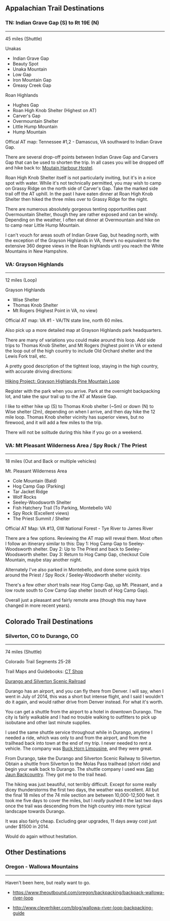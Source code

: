 ## Appalachian Trail Destinations
### TN: Indian Grave Gap (S) to Rt 19E (N)
----
45 miles (Shuttle)

Unakas

- Indian Grave Gap
- Beauty Spot
- Unaka Mountain
- Low Gap
- Iron Mountain Gap
- Greasy Creek Gap

Roan Highlands

- Hughes Gap
- Roan High Knob Shelter (Highest on AT)
- Carver's Gap
- Overmountain Shelter
- Little Hump Mountain
- Hump Mountain

Offical AT map: Tennessee #1,2 - Damascus, VA southward to Indian Grave Gap.

There are several drop-off points between Indian Grave Gap and Carvers Gap that can be used to shorten the trip. In all cases you will be dropped off and hike back to: [Moutain Harbour Hostel](https://www.mountainharbour.info/home/shuttle).

Roan High Knob Shelter itself is not particularly inviting, but it's in a nice spot with water. While it's not technically permitted, you may wish to camp on Grassy Ridge on the north side of Carver's Gap. Take the marked side trail off the AT uphill. In the past I have eaten dinner at Roan High Knob Shelter then hiked the three miles over to Grassy Ridge for the night.

There are numerous absolutely gorgeous tenting opportunities past Overmountain Shelter, though they are rather exposed and can be windy. Depending on the weather, I often eat dinner at Overmountain and hike on to camp near Little Hump Mountain.

I can't vouch for areas south of Indian Grave Gap, but heading north, with the exception of the Grayson Highlands in VA, there's no equivalent to the extensive 360 degree views in the Roan highlands until you reach the White Mountains in New Hampshire.

### VA: Grayson Highlands
---
12 miles (Loop)

Grayson Highlands

- Wise Shelter
- Thomas Knob Shelter
- Mt Rogers (Highest Point in VA, no view)

Official AT map: VA #1 - VA/TN state line, north 60 miles.

Also pick up a more detailed map at Grayson Highlands park headquarters.

There are many of variations you could make around this loop. Add side trips to Thomas Knob Shelter, and Mt Rogers (highest point in VA or extend the loop out of the high country to include Old Orchard shelter and the Lewis Fork trail, etc.

A pretty good description of the tightest loop, staying in the high country, with accurate driving directions:  

[Hiking Project: Grayson Highlands Pine Mountain Loop](https://www.hikingproject.com/trail/7051342/grayson-highlands-at-pine-mtn-loop)

Register with the park when you arrive. Park at the overnight backpacking lot, and take the spur trail up to the AT at Massie Gap.

I like to either hike up (S) to Thomas Knob shelter (~5m) or down (N) to Wise shelter (2m), depending on when I arrive, and then day hike the 12 mile loop. Thomas Knob shelter vicinity has superior views, but no firewood, and it will add a few miles to the trip.

There will not be solitude during this hike if you go on a weekend.

### VA: Mt Pleasant Wilderness Area / Spy Rock / The Priest
---
 18 miles (Out and Back or multiple vehicles)

 Mt. Pleasant Wilderness Area

- Cole Mountain (Bald)
- Hog Camp Gap (Parking)
- Tar Jacket Ridge
- Wolf Rocks
- Seeley-Woodsworth Shelter
- Fish Hatchery Trail (To Parking, Montebello VA)
- Spy Rock (Excellent views)
- The Priest Summit / Shelter

Official AT Map: VA #13, GW National Forest - Tye River to James River

There are a few options. Reviewing the AT map will reveal them. Most often I follow an itinerary similar to this: Day 1: Hog Camp Gap to Seeley-Woodsworth shelter. Day 2: Up to The Priest and back to Seeley-Woodsworth shelter. Day 3: Return to Hog Camp Gap, checkout Cole Mountain, maybe stay another night.

Alternately I've also parked in Montebello, and done some quick trips around the Priest / Spy Rock / Seeley-Woodworth shelter vicinity.

There's a few other short trails near Hog Camp Gap, up Mt. Pleasant, and a low route south to Cow Camp Gap shelter (south of Hog Camp Gap).

Overall just a pleasant and fairly remote area (though this may have changed in more recent years).

## Colorado Trail Destinations
### Silverton, CO to Durango, CO
---
74 miles (Shuttle)

Colorado Trail Segments 25-28

Trail Maps and Guidebooks: [CT Shop](https://coloradotrail.org/shop-colorado-trail-products/)

[Durango and Silverton Scenic Railroad](https://www.durangotrain.com/)

Durango has an airport, and you can fly there from Denver. I will say, when I went in July of 2014, this was a short but intense flight, and I said I wouldn't  do it again, and would rather drive from Denver instead. For what it's worth.

You can get a shuttle from the airport to a hotel in downtown Durango. The city is fairly walkable and I had no trouble walking to outfitters to pick up isobutane and other last minute supplies. 

I used the same shuttle service throughout while in Durango, anytime I needed a ride, which was only to and from the airport, and from the trailhead back into town at the end of my trip. I never needed to rent a vehicle. The company was [Buck Horn Limousine](https://buckhornlimousine.com/), and they were great.

From Durango, take the Durango and Silverton Scenic Railway to Silverton. Obtain a shuttle from Silverton to the Molas Pass trailhead (short ride) and begin your walk back to Durango. The shuttle company I used was [San Jaun Backcountry](https://www.sanjuanbackcountry.com/train-and-other-shuttles/). They got me to the trail head.

The hiking was just beautiful, not terribly difficult.  Except for some really dicey thunderstorms the first two days, the weather was excellent. All but the final 18 miles of the 74 mile section are between 10,000-12,500 feet. It took me five days to cover the miles, but I *really* pushed it the last two days once the trail was descending from the high country into more typical landscape towards Durango. 

It was also fairly cheap. Excluding gear upgrades, 11 days away cost just under $1500 in 2014.  

Would do again without hesitation.

## Other Destinations
### Oregon - Wallowa Mountains
---

Haven't been here, but really want to go.

- https://www.theoutbound.com/oregon/backpacking/backpack-wallowa-river-loop

- http://www.cleverhiker.com/blog/wallowa-river-loop-backpacking-guide

